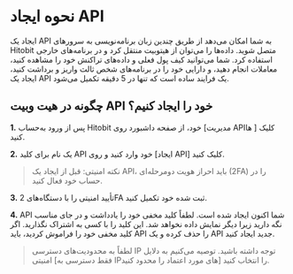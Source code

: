 # نحوه ایجاد API

ایجاد یک API به شما امکان می‌دهد از طریق چندین زبان برنامه‌نویسی به سرورهای Hitobit متصل شوید. داده‌ها را می‌توان از هیتوبیت منتقل  کرد و در برنامه‌های خارجی استفاده کرد. شما می‌توانید کیف پول فعلی و داده‌های تراکنش خود را مشاهده کنید، معاملات انجام دهید، و دارایی خود را در برنامه‌های شخص ثالث واریز و برداشت کنید، ایجاد یک API یک فرایند ساده است که تنها در 5 دقیقه تکمیل می‌شود.

## چگونه در هیت وبیت API خود را ایجاد کنیم؟

**1.**	پس از ورود به‌حساب Hitobit خود، از صفحه داشبورد روی [مدیریت APIها ] کلیک کنید.

**2.**	یک نام برای کلید API خود وارد کنید و روی [ایجاد API] کلیک کنید.

> نکته امنیتی: قبل از ایجاد یک API، باید احراز هویت دومرحله‌ای (2FA) را در حساب خود فعال کنید.

**3.**	تأیید امنیتی را با دستگاه‌های 2FA ثبت شده خود تکمیل کنید.

**4.**	API شما اکنون ایجاد شده است. لطفاً کلید مخفی خود را یادداشت و در جای مناسب نگه دارید زیرا دیگر نمایش  داده نخواهد شد. این کلید را با کسی به اشتراک نگذارید. اگر کلید مخفی خود را فراموش کردید، باید API را حذف کرده و یک API جدید ایجاد کنید.

> لطفاً به محدودیت‌های دسترسی IP توجه داشته باشید. توصیه می‌کنیم به دلایل امنیتی [فقط دسترسی به IPهای مورد اعتماد را محدود کنید] را انتخاب کنید.


